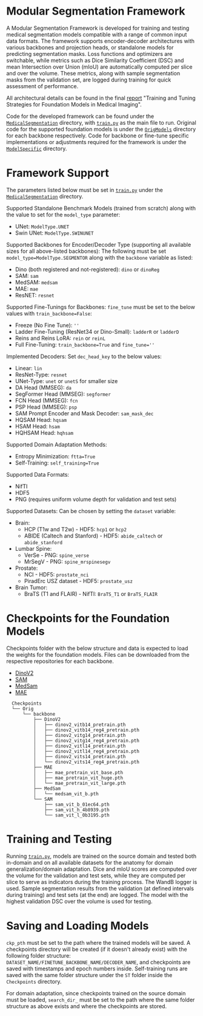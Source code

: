 # Modular Segmentation Framework

A Modular Segmentation Framework is developed for training and testing medical segmentation models compatible with a range of common input data formats. The framework supports encoder-decoder architectures with various backbones and projection heads, or standalone models for predicting segmentation masks. Loss functions and optimizers are switchable, while metrics such as Dice Similarity Coefficient (DSC) and mean Intersection over Union (mIoU) are automatically computed per slice and over the volume. These metrics, along with sample segmentation masks from the validation set, are logged during training for quick assessment of performance.

All architectural details can be found in the final [report](https://github.com/kerem-cekmeceli/FoundationModels/blob/main/report.pdf) "Training and Tuning Strategies for Foundation Models in Medical Imaging".

Code for the developed framework can be found under the [`MedicalSegmentation`](https://github.com/kerem-cekmeceli/FoundationModels/tree/main/MedicalSegmentation) directory, with [`train.py`](https://github.com/kerem-cekmeceli/FoundationModels/blob/main/MedicalSegmentation/train.py) as the main file to run. Original code for the supported foundation models is under the [`OrigModels`](https://github.com/kerem-cekmeceli/FoundationModels/tree/main/OrigModels) directory for each backbone respectively. Code for backbone or fine-tune specific implementations or adjustments required for the framework is under the [`ModelSpecific`](https://github.com/kerem-cekmeceli/FoundationModels/tree/main/ModelSpecific) directory.

# Framework Support

The parameters listed below must be set in [`train.py`](https://github.com/kerem-cekmeceli/FoundationModels/blob/main/MedicalSegmentation/train.py) under the [`MedicalSegmentation`](https://github.com/kerem-cekmeceli/FoundationModels/tree/main/MedicalSegmentation) directory.

Supported Standalone Benchmark Models (trained from scratch) along with the value to set for the `model_type` parameter:
* UNet: `ModelType.UNET`
* Swin UNet: `ModelType.SWINUNET`

Supported Backbones for Encoder/Decoder Type (supporting all available sizes for all above-listed backbones):
The following must be set `model_type=ModelType.SEGMENTOR` along with the `backbone` variable as listed:
* Dino (both registered and not-registered): `dino` or `dinoReg`
* SAM: `sam`
* MedSAM: `medsam`
* MAE: `mae`
* ResNET: `resnet`

Supported Fine-Tunings for Backbones:
`fine_tune` must be set to the below values with `train_backbone=False`:
* Freeze (No Fine Tune): `''`
* Ladder Fine-Tuning (ResNet34 or Dino-Small): `ladderR` or `ladderD`
* Reins and Reins LoRA: `rein` or `reinL`
* Full Fine-Tuning: `train_backbone=True` and `fine_tune=''`

Implemented Decoders:
Set `dec_head_key` to the below values:
* Linear: `lin`
* ResNet-Type: `resnet`
* UNet-Type: `unet` or `unetS` for smaller size
* DA Head (MMSEG): `da`
* SegFormer Head (MMSEG): `segformer`
* FCN Head (MMSEG): `fcn`
* PSP Head (MMSEG): `psp`
* SAM Prompt Encoder and Mask Decoder: `sam_mask_dec`
* HQSAM Head: `hqsam`
* HSAM Head: `hsam`
* HQHSAM Head: `hqhsam`

Supported Domain Adaptation Methods:
* Entropy Minimization: `ftta=True`
* Self-Training: `self_training=True`

Supported Data Formats:
* NifTI
* HDF5
* PNG (requires uniform volume depth for validation and test sets)

Supported Datasets:
Can be chosen by setting the `dataset` variable:
* Brain:
  - HCP (T1w and T2w) - HDF5: `hcp1` or `hcp2`
  - ABIDE (Caltech and Stanford) - HDF5: `abide_caltech` or `abide_stanford`
* Lumbar Spine:
  - VerSe - PNG: `spine_verse`
  - MrSegV - PNG: `spine_mrspinesegv`
* Prostate:
  - NCI - HDF5: `prostate_nci`
  - PiradErc USZ dataset - HDF5: `prostate_usz`
* Brain Tumor:
  - BraTS (T1 and FLAIR) - NifTI: `BraTS_T1` or `BraTS_FLAIR`

# Checkpoints for the Foundation Models

Checkpoints folder with the below structure and data is expected to load the weights for the foundation models. Files can be downloaded from the respective repositories for each backbone.

* [DinoV2](https://github.com/facebookresearch/dinov2)
* [SAM](https://github.com/facebookresearch/segment-anything)
* [MedSam](https://github.com/bowang-lab/MedSAM)
* [MAE](https://github.com/facebookresearch/mae)

```
  Checkpoints
  └── Orig
      └── backbone
          ├── DinoV2
          │   ├── dinov2_vitb14_pretrain.pth
          │   ├── dinov2_vitb14_reg4_pretrain.pth
          │   ├── dinov2_vitg14_pretrain.pth
          │   ├── dinov2_vitg14_reg4_pretrain.pth
          │   ├── dinov2_vitl14_pretrain.pth
          │   ├── dinov2_vitl14_reg4_pretrain.pth
          │   ├── dinov2_vits14_pretrain.pth
          │   └── dinov2_vits14_reg4_pretrain.pth
          ├── MAE
          │   ├── mae_pretrain_vit_base.pth
          │   ├── mae_pretrain_vit_huge.pth
          │   └── mae_pretrain_vit_large.pth
          ├── MedSam
          │   └── medsam_vit_b.pth
          └── SAM
              ├── sam_vit_b_01ec64.pth
              ├── sam_vit_h_4b8939.pth
              └── sam_vit_l_0b3195.pth
```

# Training and Testing

Running [`train.py`](https://github.com/kerem-cekmeceli/FoundationModels/blob/main/MedicalSegmentation/train.py), models are trained on the source domain and tested both in-domain and on all available datasets for the anatomy for domain generalization/domain adaptation. Dice and mIoU scores are computed over the volume for the validation and test sets, while they are computed per slice to serve as indicators during the training process. The WandB logger is used. Sample segmentation results from the validation (at defined intervals during training) and test sets (at the end) are logged. The model with the highest validation DSC over the volume is used for testing.

# Saving and Loading Models

`ckp_pth` must be set to the path where the trained models will be saved. A checkpoints directory will be created (if it doesn't already exist) with the following folder structure: `DATASET_NAME/FINETUNE_BACKBONE_NAME/DECODER_NAME`, and checkpoints are saved with timestamps and epoch numbers inside. Self-training runs are saved with the same folder structure under the `ST` folder inside the `Checkpoints` directory.

For domain adaptation, since checkpoints trained on the source domain must be loaded, `search_dir_` must be set to the path where the same folder structure as above exists and where the checkpoints are stored.

